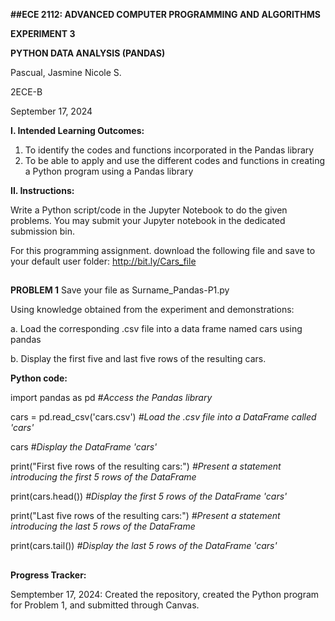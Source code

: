 **##ECE 2112: ADVANCED COMPUTER PROGRAMMING AND ALGORITHMS**

**EXPERIMENT 3**

**PYTHON DATA ANALYSIS (PANDAS)**

Pascual, Jasmine Nicole S.

2ECE-B

September 17, 2024

**I. Intended Learning Outcomes:**

1. To identify the codes and functions incorporated in the Pandas library
2. To be able to apply and use the different codes and functions in creating a Python program using a Pandas library

**II. Instructions:**

Write a Python script/code in the Jupyter Notebook to do the given problems. 
You may submit your Jupyter notebook in the dedicated submission bin.

For this programming assignment. download the following file and save to your default user folder:
http://bit.ly/Cars_file
##
**PROBLEM 1**
Save your file as Surname_Pandas-P1.py

Using knowledge obtained from the experiment and demonstrations:

a. Load the corresponding .csv file into a data frame named cars using pandas

b. Display the first five and last five rows of the resulting cars.

**Python code:**

import pandas as pd _#Access the Pandas library_ 

cars = pd.read_csv('cars.csv') _#Load the .csv file into a DataFrame called 'cars'_

cars _#Display the DataFrame 'cars'_

print("First five rows of the resulting cars:") _#Present a statement introducing the first 5 rows of the DataFrame_ 

print(cars.head()) _#Display the first 5 rows of the DataFrame 'cars'_

print("Last five rows of the resulting cars:") _#Present a statement introducing the last 5 rows of the DataFrame_

print(cars.tail()) _#Display the last 5 rows of the DataFrame 'cars'_

##

**Progress Tracker:**

Semptember 17, 2024: Created the repository, created the Python program for Problem 1, and submitted through Canvas.
